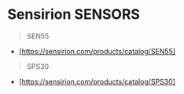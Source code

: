 # Sensirion SENSORS

>  SEN55
- [https://sensirion.com/products/catalog/SEN55]

>  SPS30
- [https://sensirion.com/products/catalog/SPS30]


